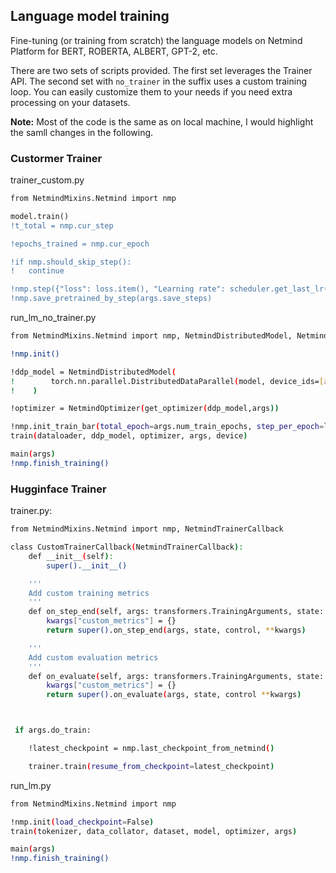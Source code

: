 
## Language model training

Fine-tuning (or training from scratch) the language models on Netmind Platform for BERT, ROBERTA, ALBERT, GPT-2, etc.

There are two sets of scripts provided. The first set leverages the Trainer API. The second set with `no_trainer` in the suffix uses a custom training loop. You can easily customize them to your needs if you need extra processing on your datasets.

**Note:** Most of the code is the same as on local machine, I would highlight the samll changes in the following.

### Custormer Trainer

trainer_custom.py

```diff
from NetmindMixins.Netmind import nmp

model.train()
!t_total = nmp.cur_step

!epochs_trained = nmp.cur_epoch

!if nmp.should_skip_step():
!   continue

!nmp.step({"loss": loss.item(), "Learning rate": scheduler.get_last_lr()[0]})
!nmp.save_pretrained_by_step(args.save_steps)

```

run_lm_no_trainer.py

```bash
from NetmindMixins.Netmind import nmp, NetmindDistributedModel, NetmindOptimizer

!nmp.init()

!ddp_model = NetmindDistributedModel(
!        torch.nn.parallel.DistributedDataParallel(model, device_ids=[args.local_rank], output_device=args.local_rank)
!    )

!optimizer = NetmindOptimizer(get_optimizer(ddp_model,args)) 

!nmp.init_train_bar(total_epoch=args.num_train_epochs, step_per_epoch=len(dataloader))
train(dataloader, ddp_model, optimizer, args, device)

main(args)
!nmp.finish_training()
```

### Hugginface Trainer

trainer.py:

```bash
from NetmindMixins.Netmind import nmp, NetmindTrainerCallback

class CustomTrainerCallback(NetmindTrainerCallback):
    def __init__(self):
        super().__init__()

    '''
    Add custom training metrics
    '''
    def on_step_end(self, args: transformers.TrainingArguments, state: transformers.TrainerState, control: transformers.TrainerControl, **kwargs):
        kwargs["custom_metrics"] = {}
        return super().on_step_end(args, state, control, **kwargs)

    '''
    Add custom evaluation metrics
    '''
    def on_evaluate(self, args: transformers.TrainingArguments, state: transformers.TrainerState, control: transformers.TrainerControl, **kwargs):
        kwargs["custom_metrics"] = {}
        return super().on_evaluate(args, state, control **kwargs)



 if args.do_train:

    !latest_checkpoint = nmp.last_checkpoint_from_netmind()

    trainer.train(resume_from_checkpoint=latest_checkpoint)
```


run_lm.py


```bash
from NetmindMixins.Netmind import nmp

!nmp.init(load_checkpoint=False)
train(tokenizer, data_collator, dataset, model, optimizer, args)

main(args)
!nmp.finish_training()
```
